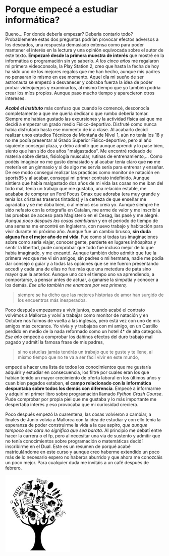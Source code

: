 # Porque empecé a estudiar informática?

Bueno... Por donde debería empezar? Debería contarlo todo? Probablemente estas dos preguntas podrían provocar efectos adversos a los deseados, una respuesta demasiado extensa como para poder mantener el interés en la lectura y una opinión equivocada sobre el autor de este texto. 
**Empezaré desde la primera muestra de interés** que mostré en la informática o programación sin yo saberlo. *A los cinco años* me regalaron mi primera videoconsola, la Play Station 2, creo que hasta la fecha de hoy ha sido uno de los mejores regalos que me han hecho, aunque mis padres no pensaran lo mismo en ese momento. Aquel día mi sueño de ser astronauta se empezó a desvanecer y cobraba fuerza la idea de poder probar videojuegos y examinarlos, al mismo tiempo que yo también podría crear los míos propios. Aunque paso mucho tiempo y aparecieron otros intereses. 

***Acabé el instituto*** más confuso que cuando lo comencé, desconocía completamente a que me quería dedicar o que rumbo debería tomar.
Siempre me habían gustado las excursiones y la actividad física así que me decidí a empezar un grado medio Físico-deportivo. Disfruté como nunca había disfrutado hasta ese momento de ir a clase. Al acabarlo decidí realizar unos estudios Técnicos de Montaña de Nivel 1, aún no tenía los 18 y no me podía presentar al Grado Superior Físico-deportivo, pero al año siguiente conseguí plaza, y debo admitir que aunque aprendí y lo pase bien, siento que han sido dos años "malgastados". Me encontré rodeado de materia sobre dietas, fisiología muscular, rutinas de entrenamiento,... Como podéis imaginar no me gusto demasiado y al acabar tenía claro que **no** me metería en un gimnasio y si de algo me servía sería para entrenar y enseñar. De ese modo conseguí realizar las practicas como monitor de natación en sports85 y al acabar, conseguí mi primer contrato indefinido. Aunque sintiera que había malgastado dos años de mi vida las cosas no me iban del todo mal, tenía un trabajo que me gustaba, una relación estable, me acababa de comprar un Ford Focus Cmax que adoraba (era muy grande y tenía los cristales traseros tintados) y la certeza de que enseñar me agradaba y se me daba bien, o al menos eso creía yo. Aunque siempre he sido nefasto con la ortografía en Catalan, me arme de valor y me inscribí a las pruebas de acceso para Magisterio en el Cesag, las pasé y me alegré.  
*Aunque poco después las cosas cambiaron* y en el periodo de tiempo de una semana me encontré en Inglaterra, con nuevo trabajo y habitación para vivir durante mi próximo año. Aunque fue un cambio brusco, **sin duda alguna fue el mejor año de mi vida**. Fue como si todas tus imaginaciones sobre como sería viajar, conocer gente, perderte en lugares inhóspitos y sentir la libertad, pude comprobar que todo fue incluso mejor de lo que había imaginado, y me encantó. Aunque también debo admitir que fue la primera vez que me vi sin amigos, sin padres o mi hermana, nadie me podía dar consejo o guiar y a todas las opciones que se me fueron presentando accedí y cada una de ellas no fue más que una metedura de pata sino mayor que la anterior. Aunque uno con el tiempo uno va aprendiendo, a comportarse, a pensar antes de actuar, a ganarse la simpatía y conocer a los demás. *Ese año también me enamore por vez primera,*
 >siempre se ha dicho que las mejores historias de amor han surgido de los encuentros más inesperados.

 Poco después empezamos a vivir juntos, cuando acabé el contrato volvimos a Mallorca y  volví a trabajar como monitor de natación y en Octubre nos fuimos de vuelta a las inglesas, pero está vez con uno de mis amigos más cercanos. Yo vivía y y trabajaba con mi amigo, en un Castillo perdido en medio de la nada reformado como un hotel 4* de alta categoría. *Ese año* empecé a comprobar los dañinos efectos del duro trabajo mal pagado y admití la famosa frase de mis padres,
>si no estudias jamás tendrás un trabajo que te guste y te llene, al mismo tiempo que no te va a ser fácil vivir en este mundo, 

empecé a hacer una lista de todos los conocimientos que me gustaría adquirir y estudiar en consecuencia, los filtré por cuales eran los que habían tenido un mayor crecimiento de oferta laboral en los últimos años y cuan bien pagados estaban, **el campo relacionado con la informática despuntaba sobre todos los demás con diferencia**. Empecé a informarme y adquirí mi primer libro sobre programación llamado *Python Crash Course*. Pude comprobar por propia piel que me gustaba y lo más importante me despertaba interés y eso provocaba que mi curiosidad creciera.  

Poco después empezó la cuarentena, las cosas volvieron a cambiar, a finales de Junio volvía a Mallorca con la idea de estudiar y con ello tenía la esperanza de poder construirme la vida a la que aspiro, *que aunque tampoco sea cara no significa que sea barata*. Al principio me debatí entre hacer la carrera o el fp, pero al necesitar una via de sustento y admitir que no tenía conocimientos sobre programación o matemáticas decidí inscribirme en el Dual. Este es un resumen de porqué acabé matriculándome en este curso y aunque creo haberme extendido un poco más de lo necesario espero no haberos aburrido y que ahora me conozcáis un poco mejor. Para cualquier duda me invitáis a un café después de febrero.

![Imagen Pau](./img/logo.jpg)
